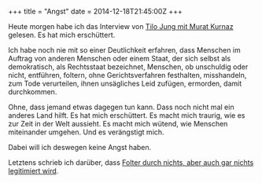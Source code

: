+++
title = "Angst"
date = 2014-12-18T21:45:00Z
+++

Heute morgen habe ich das Interview von [Tilo Jung mit Murat Kurnaz](https://krautreporter.de/221--und-da-wurde-mir-klar-dass-wir-hinter-mcdonalds-gefoltert-werden) gelesen. Es hat mich erschüttert.

<!-- more -->

Ich habe noch nie mit so einer Deutlichkeit erfahren, dass Menschen im Auftrag von anderen Menschen oder einem Staat, der sich selbst als demokratisch, als Rechtsstaat bezeichnet, Menschen, ob unschuldig oder nicht, entführen, foltern, ohne Gerichtsverfahren festhalten, misshandeln, zum Tode verurteilen, ihnen unsägliches Leid zufügen, ermorden, damit durchkommen.

 Ohne, dass jemand etwas dagegen tun kann. Dass noch nicht mal ein anderes Land hilft. Es hat mich erschüttert. Es macht mich traurig, wie es zur Zeit in der Welt aussieht. Es macht mich wütend, wie Menschen miteinander umgehen. Und es verängstigt mich.

Dabei will ich deswegen keine Angst haben.

Letztens schrieb ich darüber, dass [Folter durch nichts, aber auch gar nichts legitimiert wird](http://bullenscheisse.de/2014/folter/).

